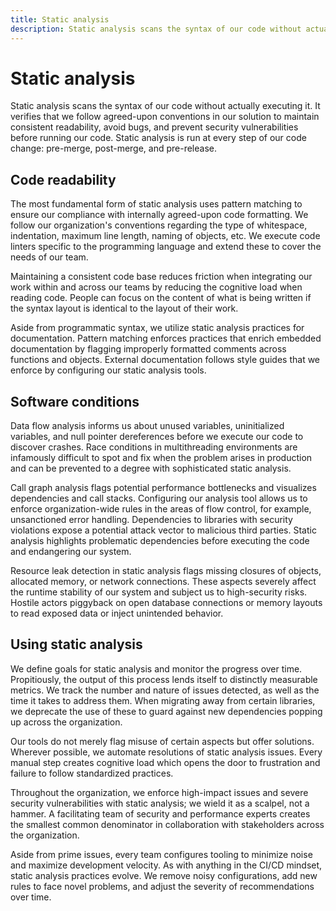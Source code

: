 ```yaml
---
title: Static analysis
description: Static analysis scans the syntax of our code without actually executing it. It verifies that we follow agreed-upon conventions in our solution to maintain consistent readability, avoid bugs, and prevent security vulnerabilities before running our code.
---
```


# Static analysis

Static analysis scans the syntax of our code without actually executing it. It verifies that we follow agreed-upon conventions in our solution to maintain consistent readability, avoid bugs, and prevent security vulnerabilities before running our code. Static analysis is run at every step of our code change: pre-merge, post-merge, and pre-release.

## Code readability

The most fundamental form of static analysis uses pattern matching to ensure our compliance with internally agreed-upon code formatting. We follow our organization's conventions regarding the type of whitespace, indentation, maximum line length, naming of objects, etc. We execute code linters specific to the programming language and extend these to cover the needs of our team.

Maintaining a consistent code base reduces friction when integrating our work within and across our teams by reducing the cognitive load when reading code. People can focus on the content of what is being written if the syntax layout is identical to the layout of their work.

Aside from programmatic syntax, we utilize static analysis practices for documentation. Pattern matching enforces practices that enrich embedded documentation by flagging improperly formatted comments across functions and objects. External documentation follows style guides that we enforce by configuring our static analysis tools.

## Software conditions

Data flow analysis informs us about unused variables, uninitialized variables, and null pointer dereferences before we execute our code to discover crashes. Race conditions in multithreading environments are infamously difficult to spot and fix when the problem arises in production and can be prevented to a degree with sophisticated static analysis.

Call graph analysis flags potential performance bottlenecks and visualizes dependencies and call stacks. Configuring our analysis tool allows us to enforce organization-wide rules in the areas of flow control, for example, unsanctioned error handling. Dependencies to libraries with security violations expose a potential <!-- vale alex.ProfanityMaybe = NO -->attack<!-- vale alex.ProfanityMaybe = YES --> vector to malicious third parties. Static analysis highlights problematic dependencies before executing the code and endangering our system.

Resource leak detection in static analysis flags missing closures of objects, allocated memory, or network connections. These aspects severely affect the runtime stability of our system and subject us to high-security risks. Hostile actors piggyback on open database connections or memory layouts to read exposed data or inject unintended behavior.

## Using static analysis

We define goals for static analysis and monitor the progress over time. Propitiously, the output of this process lends itself to distinctly measurable metrics. We track the number and nature of issues detected, as well as the time it takes to address them. When migrating away from certain libraries, we deprecate the use of these to guard against new dependencies popping up across the organization.

Our tools do not merely flag misuse of certain aspects but offer solutions. Wherever possible, we automate resolutions of static analysis issues. Every manual step creates cognitive load which opens the door to frustration and failure to follow standardized practices.

Throughout the organization, we enforce high-impact issues and severe security vulnerabilities with static analysis; we wield it as a scalpel, not a hammer. A facilitating team of security and performance experts creates the smallest common denominator in collaboration with stakeholders across the organization.

Aside from prime issues, every team configures tooling to minimize noise and maximize development velocity. As with anything in the CI/CD mindset, static analysis practices evolve. We remove noisy configurations, add new rules to face novel problems, and adjust the severity of recommendations over time.

